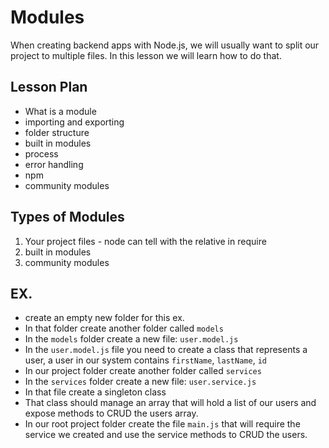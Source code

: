 # Modules

When creating backend apps with Node.js, we will usually want to split our project to multiple files.
In this lesson we will learn how to do that.

## Lesson Plan

- What is a module
- importing and exporting
- folder structure
- built in modules
- process
- error handling
- npm
- community modules

## Types of Modules

1. Your project files - node can tell with the relative in require
2. built in modules
3. community modules

## EX.

- create an empty new folder for this ex.
- In that folder create another folder called `models`
- In the `models` folder create a new file: `user.model.js`
- In the `user.model.js` file you need to create a class that represents a user, a user in our system contains `firstName`, `lastName`, `id`
- In our project folder create another folder called `services`
- In the `services` folder create a new file: `user.service.js`
- In that file create a singleton class
- That class should manage an array that will hold a list of our users and expose methods to CRUD the users array.
- In our root project folder create the file `main.js` that will require the service we created and use the service methods to CRUD the users.